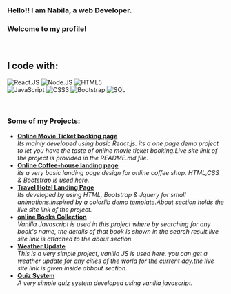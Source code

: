 ### Hello!! I am Nabila, a web Developer.

### Welcome to my profile!

<br>

## I code with:

<p align="left">
  <!-- <img alt="Android" src="https://img.shields.io/badge/%20-Android%20-blue" /> -->
  <!-- <img alt="Java" src="https://img.shields.io/badge/%20-Java-green" /> -->
  <img alt="React.JS" src="https://img.shields.io/badge/%20-React%20JS-blue" />
  <img alt="Node.JS" src="https://img.shields.io/badge/%20-Node%20JS-green" />
  <img alt="HTML5" src="https://img.shields.io/badge/%20-HTML5-%23F29111" /> <br/>
  <img alt="JavaScript" src="https://img.shields.io/badge/%20-JS-Green" />
  <img alt="CSS3" src="https://img.shields.io/badge/%20-CSS-blue" />
  <img alt="Bootstrap" src="https://img.shields.io/badge/%20-Bootstrap%20-red">
<img alt="SQL" src="https://img.shields.io/badge/%20-SQL%20-yellow"/>
 </p>
<br>

### Some of my Projects:

<ul>
  <li><a href="https://github.com/nabila13/Animation-movie-ticket-site"><b>Online Movie Ticket booking page </b></a><br/><i> Its mainly developed using basic React.js. its a one page demo project to let you have the taste of online movie ticket booking.Live site link of the project is provided in the README.md file.</i></li>
   <li><a href="https://github.com/nabila13/responsive-coffeeShop-landingPage"><b>Online Coffee-house landing page</b></a><br/><i> its a very basic landing page design for online coffee shop. HTML,CSS & Bootstrap is used here.</i></li>
 <li><a href="https://github.com/nabila13/hotel-landingPage-bootstrap"><b> Travel Hotel Landing Page</b></a><br/><i> Its developed by using HTML, Bootstrap & Jquery for small animations.inspired by a colorlib demo template.About section holds the live site link of the project.</i></li>
  <li><a href="https://github.com/nabila13/search-books-bootstrap"><b> online Books Collection</b></a><br/><i> Vanilla Javascript is used in this project where by searching for any book's name, the details of that book is shown in the search result.live site link is attached to the about section.</i></li>
  <li><a href="https://github.com/nabila13/weather-update"><b> Weather Update</b></a><br/><i> This is a very simple project, vanilla JS is used here. you can get a weather update for any cities of the world for the current day.the live site link is given inside abbout section.</i></li>
  <li><a href="https://github.com/nabila13/simple-quiz-system"><b>Quiz System </b></a><br/><i> A very simple quiz system developed using vanilla javascript. </i></li>
</ul>
